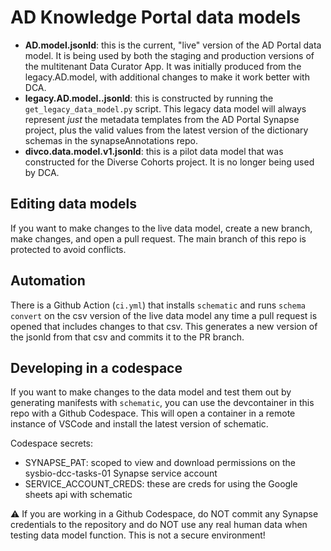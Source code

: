 # AD Knowledge Portal data models

- **AD.model.jsonld**: this is the current, "live" version of the AD Portal data model. It is being used by both the staging and production versions of the multitenant Data Curator App. It was initially produced from the legacy.AD.model, with additional changes to make it work better with DCA.
- **legacy.AD.model.<date>.jsonld**: this is constructed by running the `get_legacy_data_model.py` script. This legacy data model will always represent _just_ the metadata templates from the AD Portal Synapse project, plus the valid values from the latest version of the dictionary schemas in the synapseAnnotations repo.
- **divco.data.model.v1.jsonld**: this is a pilot data model that was constructed for the Diverse Cohorts project. It is no longer being used by DCA.

## Editing data models
If you want to make changes to the live data model, create a new branch, make changes, and open a pull request. The main branch of this repo is protected to avoid conflicts. 

## Automation
There is a Github Action (`ci.yml`) that installs `schematic` and runs `schema convert` on the csv version of the live data model any time a pull request is opened that includes changes to that csv. This generates a new version of the jsonld from that csv and commits it to the PR branch. 

## Developing in a codespace
If you want to make changes to the data model and test them out by generating manifests with `schematic`, you can use the devcontainer in this repo with a Github Codespace. This will open a container in a remote instance of VSCode and install the latest version of schematic.

Codespace secrets: 
- SYNAPSE_PAT: scoped to view and download permissions on the sysbio-dcc-tasks-01 Synapse service account
- SERVICE_ACCOUNT_CREDS: these are creds for using the Google sheets api with schematic

:warning: If you are working in a Github Codespace, do NOT commit any Synapse credentials to the repository and do NOT use any real human data when testing data model function. This is not a secure environment!
